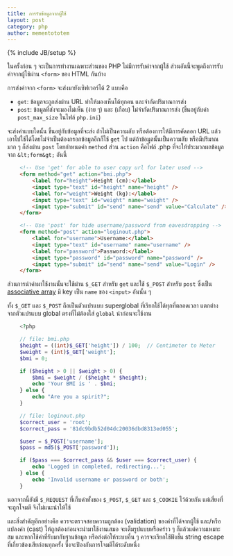 ```yaml
---
title: การรับข้อมูลจากผู้ใช้
layout: post
category: php
author: mementototem
---
```

{% include JB/setup %}

ในครั้งก่อน ๆ จะเป็นการทำงานเฉพาะส่วนของ PHP ไม่มีการรับค่าจากผู้ใช้ ส่วนอันนี้จะพูดถึงการรับค่าจากผู้ใช้ผ่าน `<form>` ของ HTML กันบ้าง

การส่งค่าจาก `<form>` จะส่งมายังเซิฟเวอร์ได้ 2 แบบคือ

- `get`: ข้อมูลจะถูกส่งผ่าน URL ทำให้มองเห็นได้ทุกคน และจำกัดปริมาณการส่ง
- `post`: ข้อมูลที่ส่งจะมองไม่เห็น (ง่าย ๆ) และ (เกือบ) ไม่จำกัดปริมาณการส่ง (ขึ้นอยู่กับค่า `post_max_size` ในไฟล์ `php.ini`)

จะส่งค่าแบบใดนั้น ขึ้นอยู่กับข้อมูลที่จะส่ง ถ้าไม่เป็นความลับ หรือต้องการให้มีการคัดลอก URL แล้วเอาไปใช้ได้โดยไม่จำเป็นต้องกรอกข้อมูลอีกก็ใช้ `get` ไป แต่ถ้าข้อมูลนั้นเป็นความลับ หรือมีปริมาณมาก ๆ ก็ส่งผ่าน `post` โดยกำหนดค่า `method` ส่วน `action` คือไฟล์ .php ที่จะให้ประมวลผลข้อมูลจาก `&lt;form&gt;` อันนี้

```html
    <!-- Use 'get' for able to user copy url for later used -->
    <form method="get" action="bmi.php">
        <label for="height">Height (cm):</label>
        <input type="text" id="height" name="height" />
        <label for="weight">Weight (kg):</label>
        <input type="text" id="weight" name="weight" />
        <input type="submit" id="send" name="send" value="Calculate" />
    </form>

    <!-- Use 'post' for hide username/password from eavesdropping -->
    <form method="post" action="loginout.php">
        <label for="username">Username:</label>
        <input type="text" id="username" name="username" />
        <label for="password">Password:</label>
        <input type="password" id="password" name="password" />
        <input type="submit" id="send" name="send" value="Login" />
    </form>
```

ส่วนการนำค่ามาใช้งานนั้นจะใช้ผ่าน `$_GET` สำหรับ `get` และใช้ `$_POST` สำหรับ `post` ซึ่งเป็น [associative array](/php/array.html) มี key เป็น `name` ของ `<input>` อันนั้น ๆ 

ทั้ง `$_GET` และ `$_POST` ถือเป็นตัวแปรแบบ superglobal ที่เรียกใช้ได้ทุกที่ตลอดเวลา แตกต่างจากตัวแปรแบบ global ตรงที่ไม่ต้องใส่ `global` นำก่อนจะใช้งาน

```php
    <?php

    // file: bmi.php
    $height = ((int)$_GET['height']) / 100;  // Centimeter to Meter
    $weight = (int)$_GET['weight'];
    $bmi = 0;

    if ($height > 0 || $weight > 0) {
        $bmi = $weight / ($height * $height);
        echo 'Your BMI is ' . $bmi;
    } else {
        echo "Are you a spirit?";
    }

    // file: loginout.php
    $correct_user = 'root';
    $correct_pass = '81dc9bdb52d04dc20036dbd8313ed055';

    $user = $_POST['username'];
    $pass = md5($_POST['password']);

    if ($pass === $correct_pass && $user === $correct_user) {
        echo 'Logged in completed, redirecting...';
    } else {
        echo 'Invalid username or password or both';
    }
```

นอกจากนี้ยังมี `$_REQUEST` ที่เก็บค่าทั้งของ `$_POST`, `$_GET` และ `$_COOKIE` ไว้ด้วยกัน แต่เสี่ยงที่จะถูกโจมตี จึงไม่แนะนำให้ใช้ 

และสิ่งสำคัญอีกอย่างคือ ควรจะตรวจสอบความถูกต้อง (validation) ของค่าที่ได้จากผู้ใช้ และ/หรือแปลงค่า (cast) ให้ถูกต้องก่อนจะนำมาใช้งานเสมอ จะเต็มรูปแบบหรือคร่าว ๆ ก็แล้วแต่ความเหมาะสม และหากใช้ค่าที่รับมากับฐานข้อมูล หรือส่งต่อให้ระบบอื่น ๆ ควรจะเรียกใช้ฟังชั่น string escape ที่เกี่ยวข้องเสียก่อนทุกครั้ง ซึ่งจะป้องกันการโจมตีได้ระดับหนึ่ง
